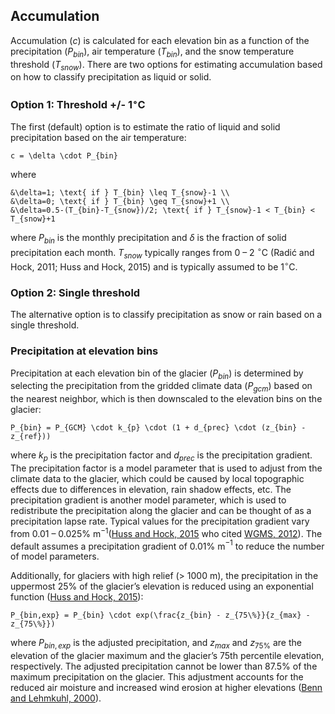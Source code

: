 ## Accumulation
Accumulation ($c$) is calculated for each elevation bin as a function of the precipitation ($P_{bin}$), air temperature ($T_{bin}$), and the snow temperature threshold ($T_{snow}$).  There are two options for estimating accumulation based on how to classify precipitation as liquid or solid. 

### Option 1: Threshold +/- 1$^{\circ}$C
The first (default) option is to estimate the ratio of liquid and solid precipitation based on the air temperature:
```{math}
c = \delta \cdot P_{bin}
```
where 
```{math}
&\delta=1; \text{ if } T_{bin} \leq T_{snow}-1 \\
&\delta=0; \text{ if } T_{bin} \geq T_{snow}+1 \\
&\delta=0.5-(T_{bin}-T_{snow})/2; \text{ if } T_{snow}-1 < T_{bin} < T_{snow}+1
```
where $P_{bin}$ is the monthly precipitation and $\delta$ is the fraction of solid precipitation each month. $T_{snow}$ typically ranges from 0 – 2 $^{\circ}$C (Radić and Hock, 2011; Huss and Hock, 2015) and is typically assumed to be 1$^{\circ}$C.  

### Option 2: Single threshold
The alternative option is to classify precipitation as snow or rain based on a single threshold.

### Precipitation at elevation bins
Precipitation at each elevation bin of the glacier ($P_{bin}$) is determined by selecting the precipitation from the gridded climate data ($P_{gcm}$) based on the nearest neighbor, which is then downscaled to the elevation bins on the glacier:
```{math}
P_{bin} = P_{GCM} \cdot k_{p} \cdot (1 + d_{prec} \cdot (z_{bin} - z_{ref}))
```
where $k_{p}$ is the precipitation factor and $d_{prec}$ is the precipitation gradient. The precipitation factor is a model parameter that is used to adjust from the climate data to the glacier, which could be caused by local topographic effects due to differences in elevation, rain shadow effects, etc. The precipitation gradient is another model parameter, which is used to redistribute the precipitation along the glacier and can be thought of as a precipitation lapse rate. Typical values for the precipitation gradient vary from 0.01 – 0.025% m$^{-1}$([Huss and Hock, 2015](https://www.frontiersin.org/articles/10.3389/feart.2015.00054/full) who cited [WGMS, 2012](https://wgms.ch/products_fog/)). The default assumes a precipitation gradient of 0.01% m$^{-1}$ to reduce the number of model parameters.

Additionally, for glaciers with high relief (> 1000 m), the precipitation in the uppermost 25% of the glacier’s elevation is reduced using an exponential function ([Huss and Hock, 2015](https://www.frontiersin.org/articles/10.3389/feart.2015.00054/full)):
```{math}
P_{bin,exp} = P_{bin} \cdot exp(\frac{z_{bin} - z_{75\%}}{z_{max} - z_{75\%}})
```
where $P_{bin,exp}$ is the adjusted precipitation, and $z_{max}$ and $z_{75\%}$ are the elevation of the glacier maximum and the glacier’s 75th percentile elevation, respectively. The adjusted precipitation cannot be lower than 87.5% of the maximum precipitation on the glacier. This adjustment accounts for the reduced air moisture and increased wind erosion at higher elevations ([Benn and Lehmkuhl, 2000](https://risweb.st-andrews.ac.uk/portal/en/researchoutput/mass-balance-and-equilibriumline-altitudes-of-glaciers-in-highmountain-environments(080f17fc-33dd-4805-bc97-a5aaa018a457)/export.html)).